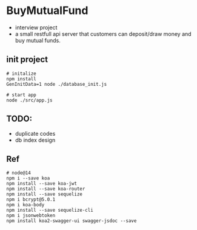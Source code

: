 # BuyMutualFund
- interview project
- a small restfull api server that customers can deposit/draw money and buy mutual funds.

## init project
```
# initalize 
npm install
GenInitData=1 node ./database_init.js 

# start app
node ./src/app.js
```

## TODO: 
- duplicate codes
- db index design

## Ref
```
# node@14
npm i --save koa
npm install --save koa-jwt
npm install --save koa-router
npm install --save sequelize 
npm i bcrypt@5.0.1
npm i koa-body
npm install --save sequelize-cli
npm i jsonwebtoken
npm install koa2-swagger-ui swagger-jsdoc --save
```
